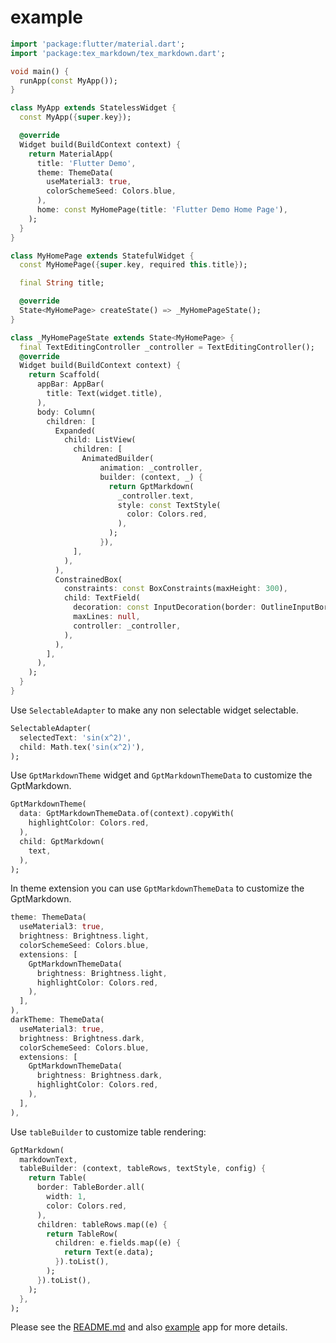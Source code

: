 # example
``` dart
import 'package:flutter/material.dart';
import 'package:tex_markdown/tex_markdown.dart';

void main() {
  runApp(const MyApp());
}

class MyApp extends StatelessWidget {
  const MyApp({super.key});

  @override
  Widget build(BuildContext context) {
    return MaterialApp(
      title: 'Flutter Demo',
      theme: ThemeData(
        useMaterial3: true,
        colorSchemeSeed: Colors.blue,
      ),
      home: const MyHomePage(title: 'Flutter Demo Home Page'),
    );
  }
}

class MyHomePage extends StatefulWidget {
  const MyHomePage({super.key, required this.title});

  final String title;

  @override
  State<MyHomePage> createState() => _MyHomePageState();
}

class _MyHomePageState extends State<MyHomePage> {
  final TextEditingController _controller = TextEditingController();
  @override
  Widget build(BuildContext context) {
    return Scaffold(
      appBar: AppBar(
        title: Text(widget.title),
      ),
      body: Column(
        children: [
          Expanded(
            child: ListView(
              children: [
                AnimatedBuilder(
                    animation: _controller,
                    builder: (context, _) {
                      return GptMarkdown(
                        _controller.text,
                        style: const TextStyle(
                          color: Colors.red,
                        ),
                      );
                    }),
              ],
            ),
          ),
          ConstrainedBox(
            constraints: const BoxConstraints(maxHeight: 300),
            child: TextField(
              decoration: const InputDecoration(border: OutlineInputBorder()),
              maxLines: null,
              controller: _controller,
            ),
          ),
        ],
      ),
    );
  }
}

```

Use `SelectableAdapter` to make any non selectable widget selectable.

```dart
SelectableAdapter(
  selectedText: 'sin(x^2)',
  child: Math.tex('sin(x^2)'),
);
```

Use `GptMarkdownTheme` widget and `GptMarkdownThemeData` to customize the GptMarkdown.

```dart
GptMarkdownTheme(
  data: GptMarkdownThemeData.of(context).copyWith(
    highlightColor: Colors.red,
  ),
  child: GptMarkdown(
    text,
  ),
);
```

In theme extension you can use `GptMarkdownThemeData` to customize the GptMarkdown.

```dart
theme: ThemeData(
  useMaterial3: true,
  brightness: Brightness.light,
  colorSchemeSeed: Colors.blue,
  extensions: [
    GptMarkdownThemeData(
      brightness: Brightness.light,
      highlightColor: Colors.red,
    ),
  ],
),
darkTheme: ThemeData(
  useMaterial3: true,
  brightness: Brightness.dark,
  colorSchemeSeed: Colors.blue,
  extensions: [
    GptMarkdownThemeData(
      brightness: Brightness.dark,
      highlightColor: Colors.red,
    ),
  ],
),
```

Use `tableBuilder` to customize table rendering:

```dart
GptMarkdown(
  markdownText,
  tableBuilder: (context, tableRows, textStyle, config) {
    return Table(
      border: TableBorder.all(
        width: 1,
        color: Colors.red,
      ),
      children: tableRows.map((e) {
        return TableRow(
          children: e.fields.map((e) {
            return Text(e.data);
          }).toList(),
        );
      }).toList(),
    );
  },
);
```

Please see the [README.md](https://github.com/Infinitix-LLC/gpt_markdown) and also [example](https://github.com/Infinitix-LLC/gpt_markdown/tree/main/example/lib/main.dart) app for more details.

